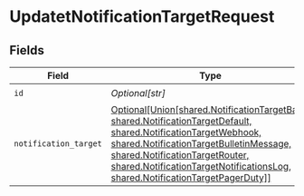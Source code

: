 # UpdatetNotificationTargetRequest


## Fields

| Field                                                                                                                                                                                                                                                                                                                         | Type                                                                                                                                                                                                                                                                                                                          | Required                                                                                                                                                                                                                                                                                                                      | Description                                                                                                                                                                                                                                                                                                                   |
| ----------------------------------------------------------------------------------------------------------------------------------------------------------------------------------------------------------------------------------------------------------------------------------------------------------------------------- | ----------------------------------------------------------------------------------------------------------------------------------------------------------------------------------------------------------------------------------------------------------------------------------------------------------------------------- | ----------------------------------------------------------------------------------------------------------------------------------------------------------------------------------------------------------------------------------------------------------------------------------------------------------------------------- | ----------------------------------------------------------------------------------------------------------------------------------------------------------------------------------------------------------------------------------------------------------------------------------------------------------------------------- |
| `id`                                                                                                                                                                                                                                                                                                                          | *Optional[str]*                                                                                                                                                                                                                                                                                                               | :heavy_check_mark:                                                                                                                                                                                                                                                                                                            | Unique ID                                                                                                                                                                                                                                                                                                                     |
| `notification_target`                                                                                                                                                                                                                                                                                                         | [Optional[Union[shared.NotificationTargetBase, shared.NotificationTargetDefault, shared.NotificationTargetWebhook, shared.NotificationTargetBulletinMessage, shared.NotificationTargetRouter, shared.NotificationTargetNotificationsLog, shared.NotificationTargetPagerDuty]]](undefined/models/shared/notificationtarget.md) | :heavy_minus_sign:                                                                                                                                                                                                                                                                                                            | NotificationTarget object to be updated                                                                                                                                                                                                                                                                                       |